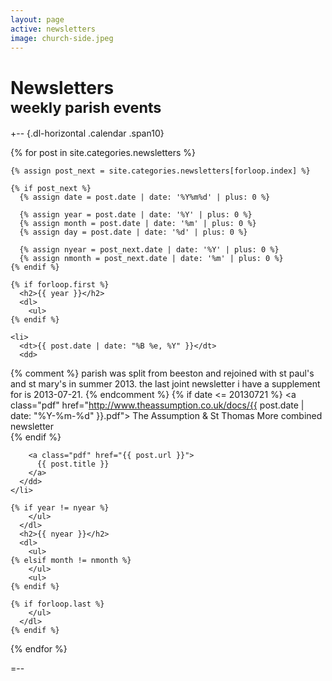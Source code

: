 ```yaml
---
layout: page
active: newsletters
image: church-side.jpeg
---
```


# Newsletters<br /><small>weekly parish events</small>

+-- {.dl-horizontal .calendar .span10}
<section>
  {% for post in site.categories.newsletters %}
  
    {% assign post_next = site.categories.newsletters[forloop.index] %}
    
    {% if post_next %}
      {% assign date = post.date | date: '%Y%m%d' | plus: 0 %}

      {% assign year = post.date | date: '%Y' | plus: 0 %}
      {% assign month = post.date | date: '%m' | plus: 0 %}
      {% assign day = post.date | date: '%d' | plus: 0 %}

      {% assign nyear = post_next.date | date: '%Y' | plus: 0 %}
      {% assign nmonth = post_next.date | date: '%m' | plus: 0 %}
    {% endif %}    
    
    {% if forloop.first %}
      <h2>{{ year }}</h2>
      <dl>
        <ul>
    {% endif %}
    
    <li>
      <dt>{{ post.date | date: "%B %e, %Y" }}</dt>
      <dd>

{% comment %}
parish was split from beeston and rejoined with st paul's and st mary's in
summer 2013. the last joint newsletter i have a supplement for is 2013-07-21.
{% endcomment %}
{% if date <= 20130721 %}
        <a class="pdf" 
           href="http://www.theassumption.co.uk/docs/{{ post.date | date: "%Y-%m-%d" }}.pdf">
          The Assumption &amp; St Thomas More combined newsletter
        </a>
        <br />
{% endif %}

        <a class="pdf" href="{{ post.url }}">
          {{ post.title }}
        </a>
      </dd>
    </li>
  
    {% if year != nyear %}    
        </ul>
      </dl>
      <h2>{{ nyear }}</h2>
      <dl>
        <ul>
    {% elsif month != nmonth %}
        </ul>
        <ul>
    {% endif %}
    
    {% if forloop.last %}
        </ul>
      </dl>
    {% endif %}
  {% endfor %}
</section>
=--
